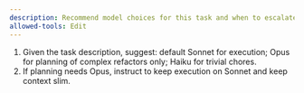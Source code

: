 ```yaml
---
description: Recommend model choices for this task and when to escalate
allowed-tools: Edit
---
```

1) Given the task description, suggest: default Sonnet for execution; Opus for planning of complex refactors only; Haiku for trivial chores.
2) If planning needs Opus, instruct to keep execution on Sonnet and keep context slim.

